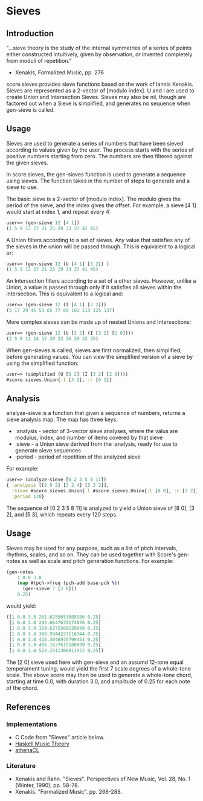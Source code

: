 # Sieves

## Introduction

"...sieve theory is the study of the internal symmetries of a series of points
either constructed intuitively, given by observation, or invented completely
from moduli of repetition." 

- Xenakis, Formalized Music, pp. 276 
  
score.sieves provides sieve functions based on the work of Iannis Xenakis.
Sieves are represented as a 2-vector of [modulo index].  U and I are used to
create Union and Intersection Sieves. Sieves may also be nil, though are
factored out when a Sieve is simplified, and generates no sequence when
gen-sieve is called.

## Usage

Sieves are used to generate a series of numbers that have been sieved according
to values given by the user. The process starts with the series of positive
numbers starting from zero.  The numbers are then filtered against the given
sieves.  

In score.sieves, the gen-sieves function is used to generate a sequence using
sieves.  The function takes in the number of steps to generate and a sieve to
use.  

The basic sieve is a 2-vector of [modulo index]. The modulo gives the period of
the sieve, and the index gives the offset. For example, a sieve [4 1] would start at
index 1, and repeat every 4:

```clojure
user=> (gen-sieve 12 [4 1])
(1 5 9 13 17 21 25 29 33 37 41 45)
```

A Union filters according to a set of sieves.  Any value that satisfies any of
the sieves in the union will be passed through. This is equivalent to a logical
or:

```clojure
user=> (gen-sieve 12 (U [4 1] [3 2]) )
(1 5 9 13 17 21 25 29 33 37 41 45)
```

An Intersection filters according to a set of a other sieves. However, unlike a
Union, a value is passed through only if it satisfies all sieves within the
intersection. This is equivalent to a logical and:

```clojure
user=> (gen-sieve 12 (I [4 1] [3 2]))
(5 17 29 41 53 65 77 89 101 113 125 137)
```

More complex sieves can be made up of nested Unions and Intersections:  

```clojure
user=> (gen-sieve 12 (U [3 2] (I [3 2] [2 0])))
(2 5 8 11 14 17 20 23 26 29 32 35)
```

When gen-sieves is called, sieves are first normalized, then simplified, before
generating values.  You can view the simplified version of a sieve by using the
simplified function:

```clojure
user=> (simplified (U [3 2] (I [3 2] [2 0])))
#score.sieves.Union{:l [3 2], :r [6 2]}
```

## Analysis

analyze-sieve is a function that given a sequence of numbers, returns a sieve
analysis map.  The map has three keys:

* :analysis - vector of 3-vector sieve analyses, where the valus are modulus,
  index, and number of items covered by that sieve
* :sieve - a Union sieve derived from the :analysis, ready for use to generate
  sieve sequences
* :period - period of repetition of the analyzed sieve

For example:

```clojure
user=> (analyze-sieve [0 2 3 5 8 11])
{ :analysis [[8 0 2] [3 2 4] [5 3 2]], 
  :sieve #score.sieves.Union{:l #score.sieves.Union{:l [8 0], :r [3 2]}, :r [5 3]}, 
  :period 120}
```

The sequence of [0 2 3 5 8 11] is analyzed to yield a Union sieve of [8 0], [3
2], and [5 3], which repeats every 120 steps.  

## Usage

Sieves may be used for any purpose, such as a list of pitch intervals, rhythms,
scales, and so on. They can be used together with Score's gen-notes as well as
scale and pitch generation functions. For example:

```clojure
(gen-notes 
    1 0.0 3.0 
    (map #(pch->freq (pch-add base-pch %)) 
      (gen-sieve 7 [2 0])) 
    0.25)
```

would yield:

```clojure
([1 0.0 3.0 261.6255653005986 0.25] 
 [1 0.0 3.0 293.6647679174076 0.25] 
 [1 0.0 3.0 329.6275569128699 0.25] 
 [1 0.0 3.0 369.9944227116344 0.25] 
 [1 0.0 3.0 415.3046975799451 0.25] 
 [1 0.0 3.0 466.1637615180899 0.25] 
 [1 0.0 3.0 523.2511306011972 0.25])
```

The [2 0] sieve used here with gen-sieve and an assumd 12-tone equal
temperament tuning, would yield the first 7 scale degrees of a whole-tone
scale.  The above score may then be used to generate a whole-tone chord,
starting at time 0.0, with duration 3.0, and amplitude of 0.25 for each note of
the chord. 


## References

### Implementations
* C Code from "Sieves" article below.
* [Haskell Music Theory](https://hackage.haskell.org/package/hmt-0.15) 
* [athenaCL](http://www.flexatone.org/athena.html) 
 
### Literature
* Xenakis and Rahn. "Sieves". Perspectives of New Music, Vol. 28, No. 1
  (Winter, 1990), pp. 58-78.
* Xenakis. "Formalized Music". pp. 268-288.

